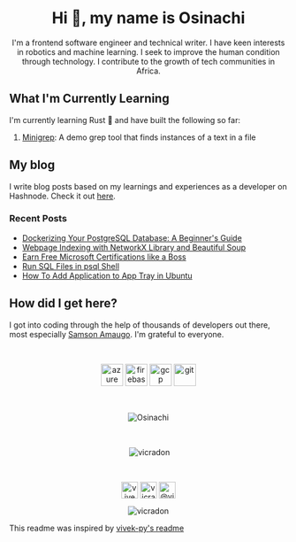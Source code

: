 <h1 align="center">Hi 👋, my name is Osinachi</h1>
<p align="center">I'm a frontend software engineer and technical writer. I have keen interests in robotics and machine learning. I seek to improve the human condition through technology. I contribute to the growth of tech communities in Africa.</p>

## What I'm Currently Learning
<p>I'm currently learning Rust 🦀 and have built the following so far:</p>

1. <a href=https://github.com/vicradon/minigrep>Minigrep</a>: A demo grep tool that finds instances of a text in a file

## My blog
I write blog posts based on my learnings and experiences as a developer on Hashnode. Check it out [here](https://blog.osinachi.me).

### Recent Posts
<!-- BLOGPOSTS:START -->
<!-- BLOGPOSTS:END -->

<!--START_SECTION:feed-->
* [Dockerizing Your PostgreSQL Database: A Beginner&#39;s Guide](https:&#x2F;&#x2F;blog.osinachi.me&#x2F;dockerizing-your-postgresql-database-a-beginners-guide)
* [Webpage Indexing with NetworkX Library and Beautiful Soup](https:&#x2F;&#x2F;blog.osinachi.me&#x2F;webpage-indexing-with-networkx-library-and-beautiful-soup)
* [Earn Free Microsoft Certifications like a Boss](https:&#x2F;&#x2F;blog.osinachi.me&#x2F;earn-free-microsoft-certifications-like-a-boss)
* [Run SQL Files in psql Shell](https:&#x2F;&#x2F;blog.osinachi.me&#x2F;run-sql-files-in-psql-shell)
* [How To Add Application to App Tray in Ubuntu](https:&#x2F;&#x2F;blog.osinachi.me&#x2F;how-to-add-application-to-app-tray-in-ubuntu)
<!--END_SECTION:feed-->

## How did I get here?
I got into coding through the help of thousands of developers out there, most especially [Samson Amaugo](https://github.com/sammychinedu2ky). I'm grateful to everyone.

<br>
<p align="center">
  <img src="https://www.vectorlogo.zone/logos/microsoft_azure/microsoft_azure-icon.svg" alt="azure" width="40" height="40"/>
  <img src="https://www.vectorlogo.zone/logos/firebase/firebase-icon.svg" alt="firebase" width="40" height="40"/>
  <img src="https://www.vectorlogo.zone/logos/google_cloud/google_cloud-icon.svg" alt="gcp" width="40" height="40"/> 
  <img src="https://www.vectorlogo.zone/logos/git-scm/git-scm-icon.svg" alt="git" width="40" height="40"/>
</p> 

<br />
<p align="center"><img align="center" src="https://github-readme-stats.vercel.app/api/top-langs/?username=vicradon&layout=compact&hide=html" alt="Osinachi" /></p>
<br>
<p align="center">&nbsp;<img align="center" src="https://github-readme-stats.vercel.app/api?username=vicradon&show_icons=false" alt="vicradon" /></p>
<br>
<p align="center">
<a href="https://dev.to/vicradon" target="blank"><img align="center" src="https://cdn.jsdelivr.net/npm/simple-icons@3.0.1/icons/dev-dot-to.svg" alt="vivekpy" height="30" width="30" /></a>
<a href="https://twitter.com/vicradon" target="blank"><img align="center" src="https://cdn.jsdelivr.net/npm/simple-icons@3.0.1/icons/twitter.svg" alt="vicradon" height="30" width="30" /></a>
<a href="https://medium.com/@Vicradon" target="blank"><img align="center" src="https://cdn.jsdelivr.net/npm/simple-icons@3.0.1/icons/medium.svg" alt="@vicradon" height="30" width="30" /></a>
</p>
<p align="center"> <img src="https://komarev.com/ghpvc/?username=vicradon" alt="vicradon" /> </p>


This readme was inspired by [vivek-py's readme](https://github.comvivek-py)

